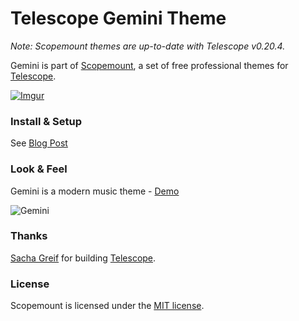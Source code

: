 # Telescope Gemini Theme

*Note: Scopemount themes are up-to-date with Telescope v0.20.4.*

Gemini is part of [Scopemount](http://scopemount.startrack.io), a set of free professional themes for [Telescope](http://www.telescopeapp.org/).

[![Imgur](http://i.imgur.com/8yYLXiY.jpg)](http://scopemount.startrack.io)

### Install & Setup

See [Blog Post](http://blog.startrack.io/scopemount-theme-gemini/)

### Look & Feel

Gemini is a modern music theme - [Demo](http://sm-gemini.meteor.com/)

![Gemini](http://i.imgur.com/My7M31n.png)

### Thanks

[Sacha Greif](https://github.com/SachaG) for building [Telescope](https://github.com/TelescopeJS/Telescope).

### License

Scopemount is licensed under the [MIT license](http://opensource.org/licenses/MIT).
